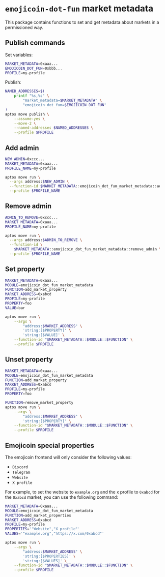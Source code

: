 <!-- cspell:word permissioned -->

# `emojicoin-dot-fun` market metadata

This package contains functions to set and get metadata about markets in a
permissioned way.

## Publish commands

Set variables:

```sh
MARKET_METADATA=0xaaa...
EMOJICOIN_DOT_FUN=0xbbb...
PROFILE=my-profile
```

Publish:

```sh
NAMED_ADDRESSES=$(
    printf "%s,%s" \
        "market_metadata=$MARKET_METADATA" \
        "emojicoin_dot_fun=$EMOJICOIN_DOT_FUN"
)
aptos move publish \
    --assume-yes \
    --move-2 \
    --named-addresses $NAMED_ADDRESSES \
    --profile $PROFILE
```

## Add admin

```sh
NEW_ADMIN=0xccc...
MARKET_METADATA=0xaaa...
PROFILE_NAME=my-profile

aptos move run \
  --args address:$NEW_ADMIN \
  --function-id $MARKET_METADATA::emojicoin_dot_fun_market_metadata::add_admin \
  --profile $PROFILE_NAME
```

## Remove admin

```sh
ADMIN_TO_REMOVE=0xccc...
MARKET_METADATA=0xaaa...
PROFILE_NAME=my-profile

aptos move run \
  --args address:$ADMIN_TO_REMOVE \
  --function-id \
    $MARKET_METADATA::emojicoin_dot_fun_market_metadata::remove_admin \
  --profile $PROFILE_NAME
```

## Set property

```sh
MARKET_METADATA=0xaaa...
MODULE=emojicoin_dot_fun_market_metadata
FUNCTION=add_market_property
MARKET_ADDRESS=0xabcd
PROFILE=my-profile
PROPERTY=foo
VALUE=bar
```

```sh
aptos move run \
    --args \
        "address:$MARKET_ADDRESS" \
        'string:[$PROPERTY]' \
        'string:[$VALUE]' \
    --function-id "$MARKET_METADATA::$MODULE::$FUNCTION" \
    --profile $PROFILE
```

## Unset property

```sh
MARKET_METADATA=0xaaa...
MODULE=emojicoin_dot_fun_market_metadata
FUNCTION=add_market_property
MARKET_ADDRESS=0xabcd
PROFILE=my-profile
PROPERTY=foo
```

```sh
FUNCTION=remove_market_property
aptos move run \
    --args \
        "address:$MARKET_ADDRESS" \
        'string:[$PROPERTY]' \
    --function-id "$MARKET_METADATA::$MODULE::$FUNCTION" \
    --profile $PROFILE
```

## Emojicoin special properties

The emojicoin frontend will only consider the following values:

- `Discord`
- `Telegram`
- `Website`
- `X profile`

For example, to set the website to `example.org` and the x profile to `0xabcd`
for the `0xabcd` market, you can use the following command:

```sh
MARKET_METADATA=0xaaa...
MODULE=emojicoin_dot_fun_market_metadata
FUNCTION=add_market_properties
MARKET_ADDRESS=0xabcd
PROFILE=my-profile
PROPERTIES='"Website","X profile"'
VALUES='"example.org","https://x.com/0xabcd"'
```

```sh
aptos move run \
    --args \
        "address:$MARKET_ADDRESS" \
        'string:[$PROPERTIES]' \
        'string:[$VALUES]' \
    --function-id "$MARKET_METADATA::$MODULE::$FUNCTION" \
    --profile $PROFILE
```
